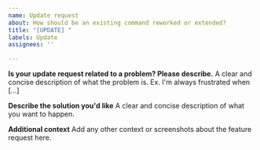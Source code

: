 ```yaml
---
name: Update request
about: How should be an existing command reworked or extended?
title: "[UPDATE] "
labels: Update
assignees: ''

---
```


**Is your update request related to a problem? Please describe.**
A clear and concise description of what the problem is. Ex. I'm always frustrated when [...]

**Describe the solution you'd like**
A clear and concise description of what you want to happen.

**Additional context**
Add any other context or screenshots about the feature request here.
